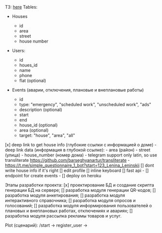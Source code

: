ТЗ: [here](https://pastebin.com/KyEpdNUg)
Tables:
- Houses
    - id
    - area
    - street
    - house number

- Users:
    - id
    - houes_id
    - name
    - phone
    - flat (optional)

- Events (аварии, отключения, плановые и внеплановые работы)
    - id
    - type: "emergency", "scheduled work", "unscheduled work", "ads"
    - description (optional)
    - start
    - end
    - house_id (optional)
    - area (optional)
    - target: "house", "area", "all"


[x] deep link to get house info (глубокие ссылки с информацией о доме)
    - deep link data (информация в глубокой ссылке):
        - area (район)
        - street (улица)
        - house_number (номер дома)
        - telegram support only latin, so use transliterate https://github.com/barseghyanartur/transliterate
    - https://t.me/simple_questionnaire_1_bot?start=123_Lenina_Leninskij
[] dont write house info if it's right
[] edit profile
[] inline keyboard
[] fast api
    - [] endpoint for create events
    - [] deploy on heroku

Этапы разработки проекта:
[x] проектирование БД и создание скрипта генерации БД на сервере;
[] разработка модуля генерации QR-кодов;
[] разработка модуля анкетирования;
[] разработка модуля интерактивного справочника;
[] разработка модуля опросов и голосований;
[] разработка модуля информирования пользователей о плановых и внеплановых работах, отключениях и авариях;
[] разработка модуля рассылка рекламы товаров и услуг.


Plot (сценарий):
/start -> register_user -> 